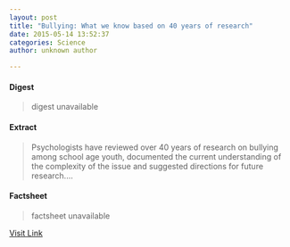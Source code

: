 ```yaml
---
layout: post
title: "Bullying: What we know based on 40 years of research"
date: 2015-05-14 13:52:37
categories: Science
author: unknown author

---
```



#### Digest
>digest unavailable

#### Extract
>Psychologists have reviewed over 40 years of research on bullying among school age youth, documented the current understanding of the complexity of the issue and suggested directions for future research....

#### Factsheet
>factsheet unavailable

[Visit Link](http://feeds.sciencedaily.com/~r/sciencedaily/~3/aEeXwdLf31o/150514095237.htm)



